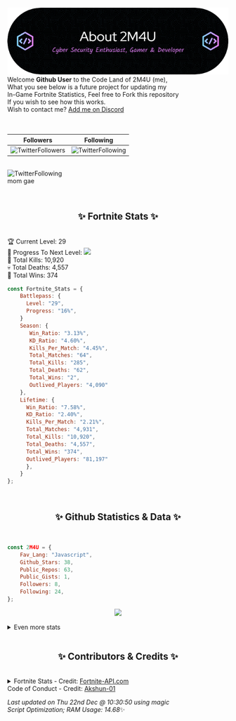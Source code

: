 
  ![Header](./src/github-banner.png)
  <br>
  Welcome **Github User** to the Code Land of 2M4U (me),<br>
  What you see below is a future project for updating my<br>
  In-Game Fortnite Statistics, Feel free to Fork this repository<br>
  If you wish to see how this works.
  <br>
  Wish to contact me? [Add me on Discord](https://tinyurl.com/addmeondiscord)
  <br><br>
  <br>
  
  | Followers  | Following |
  | ---------- |:---------:|
  | ![TwitterFollowers](https://img.shields.io/badge/Twitter%20Followers-85-blue)  | ![TwitterFollowing](https://img.shields.io/badge/Twitter%20Following-280-blue)  |


  <br>![TwitterFollowing](https://img.shields.io/badge/Latest%20Tweet--blue)<br>
  mom gae
   
  <br><h2 align="center"> ✨ Fortnite Stats ✨</h2><br>
  🏆 Current Level: 29<br>
  🎉 Progress To Next Level: ![](https://geps.dev/progress/16)<br>
  🎯 Total Kills: 10,920<br>
  💀 Total Deaths: 4,557<br>
  👑 Total Wins: 374<br>

```js
const Fortnite_Stats = {
    Battlepass: {
      Level: "29",
      Progress: "16%",    
    }
    Season: { 
       Win_Ratio: "3.13%",
       KD_Ratio: "4.60%",
       Kills_Per_Match: "4.45%",
       Total_Matches: "64",
       Total_Kills: "285",
       Total_Deaths: "62",
       Total_Wins: "2",
       Outlived_Players: "4,090"
    },
    Lifetime: {
      Win_Ratio: "7.58%",
      KD_Ratio: "2.40%",
      Kills_Per_Match: "2.21%",
      Total_Matches: "4,931",
      Total_Kills: "10,920",
      Total_Deaths: "4,557",
      Total_Wins: "374",
      Outlived_Players: "81,197"
      },
    }
}; 
```


<br><h2 align="center"> ✨ Github Statistics & Data ✨</h2><br>

```js
const 2M4U = {
    Fav_Lang: "Javascript",
    Github_Stars: 38,
    Public_Repos: 63,
    Public_Gists: 1,
    Followers: 8,
    Following: 24,
}; 
```

<p align="center">
<img src="https://github-readme-streak-stats.herokuapp.com/?user=2M4U&theme=tokyonight">
</p>
<details>
  <summary>
      Even more stats
  </summary>
  <p align="center">
    <img src="https://github-profile-trophy.vercel.app/?username=2M4U&theme=dracula">
    <img src="https://github-readme-stats.vercel.app/api?username=2M4U&theme=tokyonight&count_private=true&show_icons=true&include_all_commits=true">
  </p>
</details>
<br><h2 align="center"> ✨ Contributors & Credits ✨</h2><br>
<details>
  <summary>
      Fortnite Stats - Credit: <a href="https://fortnite-api.com/?utm_source=github.com/2M4U/2M4U">Fortnite-API.com</a><br>
      Code of Conduct - Credit: <a href="https://github.com/Akshun-01">Akshun-01</a>
  </summary>
</details>

<!-- Last updated on Thu Dec 22 2022 10:30:50 GMT+0000 (Coordinated Universal Time) ;-;-->
<i>Last updated on  Thu 22nd Dec @ 10:30:50 using magic<br>
Script Optimization; RAM Usage: 14.68</i>✨